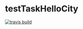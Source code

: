 # testTaskHelloCity
[![travis build](https://travis-ci.org/Liovorn/testTaskHelloCity.svg?branch=master)](https://travis-ci.org/Liovorn/testTaskHelloCity.svg?branch=master)
